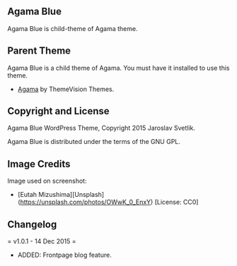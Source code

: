 ## Agama Blue

Agama Blue is child-theme of Agama theme.

## Parent Theme

Agama Blue is a child theme of Agama. You must have it installed to use this theme.
* [Agama](https://www.theme-vision.com/agama/) by ThemeVision Themes.

## Copyright and License

Agama Blue WordPress Theme, Copyright 2015 Jaroslav Svetlik.

Agama Blue is distributed under the terms of the GNU GPL.

## Image Credits

Image used on screenshot:
 * [Eutah Mizushima][Unsplash] (https://unsplash.com/photos/OWwK_0_EnxY) [License: CC0]
 
## Changelog

= v1.0.1 - 14 Dec 2015 =
* ADDED: Frontpage blog feature.